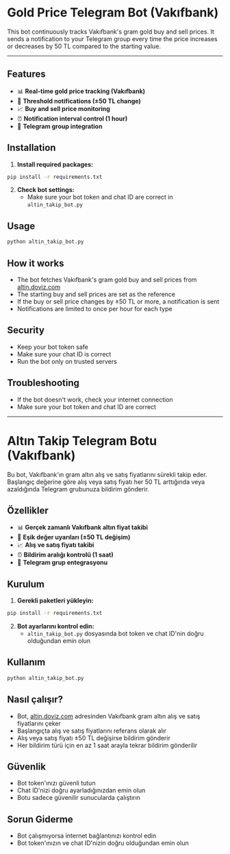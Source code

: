 # Gold Price Telegram Bot (Vakıfbank)

This bot continuously tracks Vakıfbank's gram gold buy and sell prices. It sends a notification to your Telegram group every time the price increases or decreases by 50 TL compared to the starting value.

---

## Features

- 📊 **Real-time gold price tracking (Vakıfbank)**
- 🚨 **Threshold notifications (±50 TL change)**
- 📈 **Buy and sell price monitoring**
- ⏰ **Notification interval control (1 hour)**
- 💬 **Telegram group integration**

## Installation

1. **Install required packages:**
```bash
pip install -r requirements.txt
```

2. **Check bot settings:**
   - Make sure your bot token and chat ID are correct in `altin_takip_bot.py`

## Usage

```bash
python altin_takip_bot.py
```

## How it works
- The bot fetches Vakıfbank's gram gold buy and sell prices from [altin.doviz.com](https://altin.doviz.com/gram-altin)
- The starting buy and sell prices are set as the reference
- If the buy or sell price changes by ±50 TL or more, a notification is sent
- Notifications are limited to once per hour for each type

## Security
- Keep your bot token safe
- Make sure your chat ID is correct
- Run the bot only on trusted servers

## Troubleshooting
- If the bot doesn't work, check your internet connection
- Make sure your bot token and chat ID are correct

---

# Altın Takip Telegram Botu (Vakıfbank)

Bu bot, Vakıfbank'ın gram altın alış ve satış fiyatlarını sürekli takip eder. Başlangıç değerine göre alış veya satış fiyatı her 50 TL arttığında veya azaldığında Telegram grubunuza bildirim gönderir.

## Özellikler

- 📊 **Gerçek zamanlı Vakıfbank altın fiyat takibi**
- 🚨 **Eşik değer uyarıları (±50 TL değişim)**
- 📈 **Alış ve satış fiyatı takibi**
- ⏰ **Bildirim aralığı kontrolü (1 saat)**
- 💬 **Telegram grup entegrasyonu**

## Kurulum

1. **Gerekli paketleri yükleyin:**
```bash
pip install -r requirements.txt
```

2. **Bot ayarlarını kontrol edin:**
   - `altin_takip_bot.py` dosyasında bot token ve chat ID'nin doğru olduğundan emin olun

## Kullanım

```bash
python altin_takip_bot.py
```

## Nasıl çalışır?
- Bot, [altin.doviz.com](https://altin.doviz.com/gram-altin) adresinden Vakıfbank gram altın alış ve satış fiyatlarını çeker
- Başlangıçta alış ve satış fiyatlarını referans olarak alır
- Alış veya satış fiyatı ±50 TL değişirse bildirim gönderir
- Her bildirim türü için en az 1 saat arayla tekrar bildirim gönderilir

## Güvenlik
- Bot token'ınızı güvenli tutun
- Chat ID'nizi doğru ayarladığınızdan emin olun
- Botu sadece güvenilir sunucularda çalıştırın

## Sorun Giderme
- Bot çalışmıyorsa internet bağlantınızı kontrol edin
- Bot token'ınızın ve chat ID'nizin doğru olduğundan emin olun 